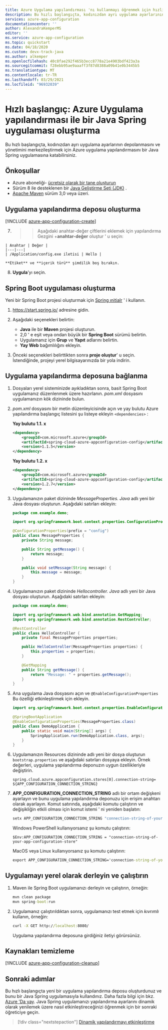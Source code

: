 ```yaml
---
title: Azure Uygulama yapılandırması 'nı kullanmayı öğrenmek için hızlı başlangıç
description: Bu hızlı başlangıçta, kodınızdan ayrı uygulama ayarlarının depolanmasını ve yönetimini merkezileştirmek için Azure Uygulama yapılandırmasıyla bir Java Spring uygulaması oluşturun.
services: azure-app-configuration
documentationcenter: ''
author: AlexandraKemperMS
editor: ''
ms.service: azure-app-configuration
ms.topic: quickstart
ms.date: 04/18/2020
ms.custom: devx-track-java
ms.author: alkemper
ms.openlocfilehash: 40c8fae292f465b3ecc8778a21e4903bdf423a3a
ms.sourcegitcommit: f28ebb95ae9aaaff3f87d8388a09b41e0b3445b5
ms.translationtype: MT
ms.contentlocale: tr-TR
ms.lasthandoff: 03/29/2021
ms.locfileid: "96932039"
---
```

# <a name="quickstart-create-a-java-spring-app-with-azure-app-configuration"></a>Hızlı başlangıç: Azure Uygulama yapılandırması ile bir Java Spring uygulaması oluşturma

Bu hızlı başlangıçta, kodınızdan ayrı uygulama ayarlarının depolanmasını ve yönetimini merkezileştirmek için Azure uygulama yapılandırmasını bir Java Spring uygulamasına katabilirsiniz.

## <a name="prerequisites"></a>Önkoşullar

- Azure aboneliği- [ücretsiz olarak bir tane oluşturun](https://azure.microsoft.com/free/)
- Sürüm 8 ile desteklenen bir [Java Geliştirme Seti (JDK)](/java/azure/jdk) .
- [Apache Maven](https://maven.apache.org/download.cgi) sürüm 3,0 veya üzeri.

## <a name="create-an-app-configuration-store"></a>Uygulama yapılandırma deposu oluşturma

[!INCLUDE [azure-app-configuration-create](../../includes/azure-app-configuration-create.md)]

7.   >    >  Aşağıdaki anahtar-değer çiftlerini eklemek için yapılandırma Gezgini +**anahtar-değer** oluştur ' u seçin:

    | Anahtar | Değer |
    |---|---|
    | /Application/config.exe iletisi | Hello |

    **Etiket** ve **içerik türü** şimdilik boş bırakın.

8. **Uygula**’yı seçin.

## <a name="create-a-spring-boot-app"></a>Spring Boot uygulaması oluşturma

Yeni bir Spring Boot projesi oluşturmak için [Spring ınitialr](https://start.spring.io/) ' i kullanın.

1. <https://start.spring.io/> adresine gidin.

1. Aşağıdaki seçenekleri belirtin:

   - **Java** ile bir **Maven** projesi oluşturun.
   - 2,0 ' e eşit veya ondan büyük bir **Spring Boot** sürümü belirtin.
   - Uygulamanız için **Grup** ve **Yapıt** adlarını belirtin.
   - **Yay Web** bağımlılığını ekleyin.

1. Önceki seçenekleri belirttikten sonra **proje oluştur**' u seçin. İstendiğinde, projeyi yerel bilgisayarınızda bir yola indirin.

## <a name="connect-to-an-app-configuration-store"></a>Uygulama yapılandırma deposuna bağlanma

1. Dosyaları yerel sisteminizde ayıkladıktan sonra, basit Spring Boot uygulamanız düzenlenmek üzere hazırlanın. *pom.xml* dosyasını uygulamanızın kök dizininde bulun.

1. *pom.xml* dosyasını bir metin düzenleyicisinde açın ve yay bulutu Azure yapılandırma başlangıç listesini şu listeye ekleyin `<dependencies>` :

    **Yay bulutu 1.1. x**

    ```xml
    <dependency>
        <groupId>com.microsoft.azure</groupId>
        <artifactId>spring-cloud-azure-appconfiguration-config</artifactId>
        <version>1.1.5</version>
    </dependency>
    ```

    **Yay bulutu 1.2. x**

    ```xml
    <dependency>
        <groupId>com.microsoft.azure</groupId>
        <artifactId>spring-cloud-azure-appconfiguration-config</artifactId>
        <version>1.2.7</version>
    </dependency>
    ```

1. Uygulamanızın paket dizininde *MessageProperties. Java* adlı yeni bir Java dosyası oluşturun. Aşağıdaki satırları ekleyin:

    ```java
    package com.example.demo;

    import org.springframework.boot.context.properties.ConfigurationProperties;

    @ConfigurationProperties(prefix = "config")
    public class MessageProperties {
        private String message;

        public String getMessage() {
            return message;
        }

        public void setMessage(String message) {
            this.message = message;
        }
    }
    ```

1. Uygulamanızın paket dizininde *Hellocontroller. Java* adlı yeni bir Java dosyası oluşturun. Aşağıdaki satırları ekleyin:

    ```java
    package com.example.demo;

    import org.springframework.web.bind.annotation.GetMapping;
    import org.springframework.web.bind.annotation.RestController;

    @RestController
    public class HelloController {
        private final MessageProperties properties;

        public HelloController(MessageProperties properties) {
            this.properties = properties;
        }

        @GetMapping
        public String getMessage() {
            return "Message: " + properties.getMessage();
        }
    }
    ```

1. Ana uygulama Java dosyasını açın ve `@EnableConfigurationProperties` Bu özelliği etkinleştirmek için ekleyin.

    ```java
    import org.springframework.boot.context.properties.EnableConfigurationProperties;

    @SpringBootApplication
    @EnableConfigurationProperties(MessageProperties.class)
    public class DemoApplication {
        public static void main(String[] args) {
            SpringApplication.run(DemoApplication.class, args);
        }
    }
    ```

1. Uygulamanızın Resources dizininde adlı yeni bir dosya oluşturun `bootstrap.properties` ve aşağıdaki satırları dosyaya ekleyin. Örnek değerleri, uygulama yapılandırma deponuzın uygun özellikleriyle değiştirin.

    ```CLI
    spring.cloud.azure.appconfiguration.stores[0].connection-string= ${APP_CONFIGURATION_CONNECTION_STRING}
    ```

1. **APP_CONFIGURATION_CONNECTION_STRING** adlı bir ortam değişkeni ayarlayın ve bunu uygulama yapılandırma deponuzu için erişim anahtarı olarak ayarlayın. Komut satırında, aşağıdaki komutu çalıştırın ve değişikliğin etkili olması için komut istemi ' ni yeniden başlatın:

    ```cmd
    setx APP_CONFIGURATION_CONNECTION_STRING "connection-string-of-your-app-configuration-store"
    ```

    Windows PowerShell kullanıyorsanız şu komutu çalıştırın:

    ```azurepowershell
    $Env:APP_CONFIGURATION_CONNECTION_STRING = "connection-string-of-your-app-configuration-store"
    ```

    MacOS veya Linux kullanıyorsanız şu komutu çalıştırın:

    ```cmd
    export APP_CONFIGURATION_CONNECTION_STRING='connection-string-of-your-app-configuration-store'
    ```

## <a name="build-and-run-the-app-locally"></a>Uygulamayı yerel olarak derleyin ve çalıştırın

1. Maven ile Spring Boot uygulamanızı derleyin ve çalıştırın, örneğin:

    ```cmd
    mvn clean package
    mvn spring-boot:run
    ```

2. Uygulamanız çalıştırıldıktan sonra, uygulamanızı test etmek için *kıvrımlı* kullanın, örneğin:

      ```cmd
      curl -X GET http://localhost:8080/
      ```

    Uygulama yapılandırma deposuna girdiğiniz iletiyi görürsünüz.

## <a name="clean-up-resources"></a>Kaynakları temizleme

[!INCLUDE [azure-app-configuration-cleanup](../../includes/azure-app-configuration-cleanup.md)]

## <a name="next-steps"></a>Sonraki adımlar

Bu hızlı başlangıçta yeni bir uygulama yapılandırma deposu oluşturdunuz ve bunu bir Java Spring uygulamasıyla kullandınız. Daha fazla bilgi için bkz. [Azure 'Da yay](/java/azure/spring-framework/). Java Spring uygulamanızı yapılandırma ayarlarını dinamik olarak yenilemek üzere nasıl etkinleştireceğinizi öğrenmek için bir sonraki öğreticiye geçin.

> [!div class="nextstepaction"]
> [Dinamik yapılandırmayı etkinleştirme](./enable-dynamic-configuration-java-spring-app.md)